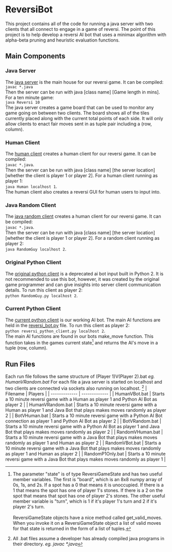 # ReversiBot
This project contains all of the code for running a java server with two clients that all connect to engage in a game of reversi. The point of this project is to help develop a reversi AI bot that uses a minimax algorithm with alpha-beta pruning and heuristic evaluation functions.
## Main Components
### Java Server
The [java server](./Reversi/ReversiServer) is the main house for our reversi game. It can be compiled: 
<br> `javac *.java` <br>
Then the server can be run with java \[class name] \[Game length in mins]. For a ten minute game:
<br> `java Reversi 10` <br>
The java server creates a game board that can be used to monitor any game going on between two clients. The board shows all of the tiles currently placed along with the current total points of each side. It will only allow clients to enact fair moves sent in as tuple pair including a \(row, column).
### Human Client
The [human client](./Reversi/ReversiHuman) creates a human client for our reversi game. It can be compiled: 
<br> `javac *.java`. <br>
Then the server can be run with java \[class name] \[the server location] \[whether the client is player 1 or player 2]. For a human client running as player 1:
<br> `java Human localhost 1`. <br>
The human client also creates a reversi GUI for human users to input into.
### Java Random Client
The [java random client](./Reversi/ReversiRandom_Java)  creates a human client for our reversi game. It can be compiled: 
<br> `javac *.java`. <br>
Then the server can be run with java \[class name] \[the server location] \[whether the client is player 1 or player 2]. For a random client running as player 2:
<br>`java RandomGuy localhost 2`. <br>
### Original Python Client
The [original python client](./Reversi/OriginalReversiPythonBot) is a deprecated ai bot input built in Python 2. It is not recommended to use this bot, however, it was created by the original game programmer and can give insights into server client communication details.
To run this client as player 2:
<br> `python RandomGuy.py localhost 2`. <br>
### Current Python Client
The [current python client](./Reversi/CurrentReversiPythonBot) is our working AI bot. The main AI functions are held in the [reversi_bot.py](./Reversi/CurrentReversiPythonBot/reversi_bot.py) file. 
To run this client as player 2:
<br> `python reversi_python_client.py localhost 2`. <br>
The main AI functions are found in our bots make_move function. This function takes in the games current state[^1] and returns the AI's move in a tuple \(row, column).
[^1]: The parameter "state" is of type ReversiGameState and has two useful member variables. The first is "board", which is an 8x8 numpy array of 0s, 1s, and 2s. If a spot has a 0 that means it is unoccupied. If there is a 1 that means the spot has one of player 1's stones. If there is a 2 on the spot that means that spot has one of player 2's stones. The other useful member variable is "turn", which is 1 if it's player 1's turn and 2 if it's player 2's turn.
<br><br>ReversiGameState objects have a nice method called get_valid_moves. When you invoke it on a ReversiGameState object a list of valid moves for that state is returned in the form of a list of tuples.
## Run Files
Each run file follows the same structure of (Player 1)V(Player 2).bat *eg. HumanVRandom.bat*
For each file a java server is started on localhost and two clients are connected via sockets also running on localhost. [^2]
| Filename  | Players |
| ------------- | ------------- |
| HumanVBot.bat  | Starts a 10 minute reversi game with a Human as player 1 and Python AI Bot as player 2  |
| HumanVRandom.bat  | Starts a 10 minute reversi game with a Human as player 1 and Java Bot that plays makes moves randomly as player 2  |
| BotVHuman.bat  | Starts a 10 minute reversi game with a Python AI Bot connection as player 1 and Python AI Bot as player 2  |
| BotVRandom.bat  | Starts a 10 minute reversi game with a Python AI Bot as player 1 and Java Bot that plays makes moves randomly as player 2  |
| RandomVHuman.bat  | Starts a 10 minute reversi game with a Java Bot that plays makes moves randomly as player 1 and Human as player 2  |
| RandomVBot.bat  | Starts a 10 minute reversi game with a Java Bot that plays makes moves randomly as player 1 and Human as player 2  |
| RandomP1Only.bat  | Starts a 10 minute reversi game with a Java Bot that plays makes moves randomly as player 1  |
[^2]: All .bat files assume a developer has already compiled java programs in their directory. *eg. javac \*.java*
